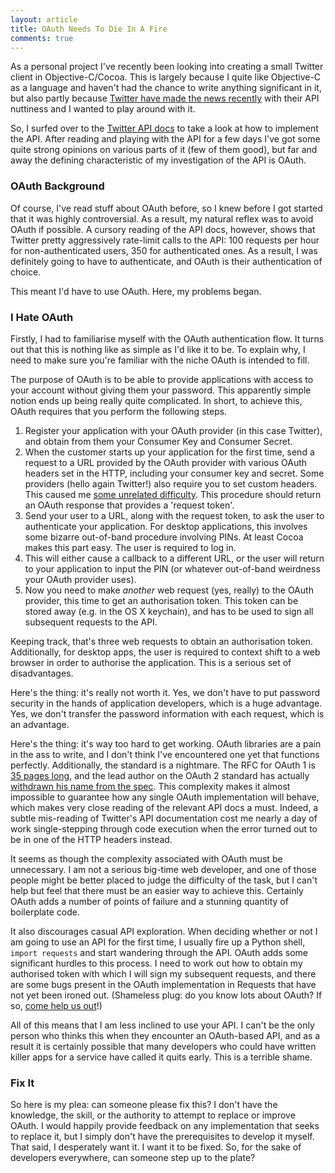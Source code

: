 ```yaml
---
layout: article
title: OAuth Needs To Die In A Fire
comments: true
---
```


As a personal project I've recently been looking into creating a small Twitter
client in Objective-C/Cocoa. This is largely because I quite like Objective-C
as a language and haven't had the chance to write anything significant in it,
but also partly because
[Twitter have made the news recently](http://arstechnica.com/business/2012/08/new-api-severely-restricts-third-party-twitter-applications/)
with their API nuttiness and I wanted to play around with it.

So, I surfed over to the [Twitter API docs](https://dev.twitter.com/docs) to
take a look at how to implement the API. After reading and playing with the
API for a few days I've got some quite strong opinions on various parts of it
(few of them good), but far and away the defining characteristic of my
investigation of the API is OAuth.

### OAuth Background

Of course, I've read stuff about OAuth before, so I knew before I got started
that it was highly controversial. As a result, my natural reflex was to avoid
OAuth if possible. A cursory reading of the API docs, however, shows that
Twitter pretty aggressively rate-limit calls to the API: 100 requests per hour
for non-authenticated users, 350 for authenticated ones. As a result, I was
definitely going to have to authenticate, and OAuth is their authentication of
choice.

This meant I'd have to use OAuth. Here, my problems began.

### I Hate OAuth

Firstly, I had to familiarise myself with the OAuth authentication flow. It
turns out that this is nothing like as simple as I'd like it to be. To explain
why, I need to make sure you're familiar with the niche OAuth is intended to
fill.

The purpose of OAuth is to be able to provide applications with access to your
account without giving them your password. This apparently simple notion ends
up being really quite complicated. In short, to achieve this, OAuth requires
that you perform the following steps.

1. Register your application with your OAuth provider (in this case Twitter),
   and obtain from them your Consumer Key and Consumer Secret.
2. When the customer starts up your application for the first time, send a
   request to a URL provided by the OAuth provider with various OAuth headers
   set in the HTTP, including your consumer key and secret. Some providers
   (hello again Twitter!) also require you to set custom headers. This caused
   me [some unrelated difficulty](http://code.google.com/p/oauth/issues/detail?id=230).
   This procedure should return an OAuth response that provides a 'request
   token'.
3. Send your user to a URL, along with the request token, to ask the user to
   authenticate your application. For desktop applications, this involves some
   bizarre out-of-band procedure involving PINs. At least Cocoa makes this
   part easy. The user is required to log in.
4. This will either cause a callback to a different URL, or the user will
   return to your application to input the PIN (or whatever out-of-band
   weirdness your OAuth provider uses).
5. Now you need to make *another* web request (yes, really) to the OAuth
   provider, this time to get an authorisation token. This token can be stored
   away (e.g. in the OS X keychain), and has to be used to sign all subsequent
   requests to the API.

Keeping track, that's three web requests to obtain an authorisation token.
Additionally, for desktop apps, the user is required to context shift to a web
browser in order to authorise the application. This is a serious set of
disadvantages.

Here's the thing: it's really not worth it. Yes, we don't have to put password
security in the hands of application developers, which is a huge advantage.
Yes, we don't transfer the password information with each request, which is an
advantage.

Here's the thing: it's way too hard to get working. OAuth libraries are a pain
in the ass to write, and I don't think I've encountered one yet that functions
perfectly. Additionally, the standard is a nightmare. The RFC for OAuth 1 is
[35 pages long](http://tools.ietf.org/html/rfc5849), and the lead author on
the OAuth 2 standard has actually [withdrawn his name from the spec](http://hueniverse.com/2012/07/oauth-2-0-and-the-road-to-hell/).
This complexity makes it almost impossible to guarantee how any single OAuth
implementation will behave, which makes very close reading of the relevant API
docs a must. Indeed, a subtle mis-reading of Twitter's API documentation cost
me nearly a day of work single-stepping through code execution when the error
turned out to be in one of the HTTP headers instead.

It seems as though the complexity associated with OAuth must be unnecessary. I
am not a serious big-time web developer, and one of those people might be
better placed to judge the difficulty of the task, but I can't help but feel
that there must be an easier way to achieve this. Certainly OAuth adds a
number of points of failure and a stunning quantity of boilerplate code.

It also discourages casual API exploration. When deciding whether or not I am
going to use an API for the first time, I usually fire up a Python shell,
`import requests` and start wandering through the API. OAuth adds some
significant hurdles to this process. I need to work out how to obtain my
authorised token with which I will sign my subsequent requests, and there are
some bugs present in the OAuth implementation in Requests that have not yet
been ironed out. (Shameless plug: do you know lots about OAuth? If so,
[come help us out](https://github.com/kennethreitz/requests)!)

All of this means that I am less inclined to use your API. I can't be the only
person who thinks this when they encounter an OAuth-based API, and as a result
it is certainly possible that many developers who could have written killer
apps for a service have called it quits early. This is a terrible shame.

### Fix It

So here is my plea: can someone please fix this? I don't have the knowledge,
the skill, or the authority to attempt to replace or improve OAuth. I would
happily provide feedback on any implementation that seeks to replace it, but
I simply don't have the prerequisites to develop it myself. That said, I
desperately want it. I want it to be fixed. So, for the sake of developers
everywhere, can someone step up to the plate?
